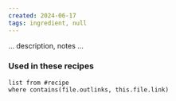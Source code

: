 ```yaml
---
created: 2024-06-17
tags: ingredient, null
---
```



… description, notes …

### Used in these recipes

```dataview
list from #recipe
where contains(file.outlinks, this.file.link)
```